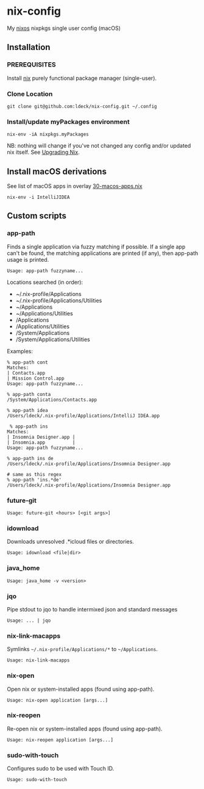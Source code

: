 # nix-config #

My [nixos](https://nixos.org) nixpkgs single user config (macOS)


## Installation ##

### PREREQUISITES ###

Install [nix](https://nixos.org/nix/) purely functional package manager (single-user).

### Clone Location ###

``` shell
git clone git@github.com:ldeck/nix-config.git ~/.config
```

### Install/update myPackages environment ###

``` shell
nix-env -iA nixpkgs.myPackages
```

NB: nothing will change if you've not changed any config and/or updated nix itself. See [Upgrading Nix](https://nixos.org/manual/nix/unstable/installation/upgrading.html).


## Install macOS derivations ##

See list of macOS apps in overlay [30-macos-apps.nix](nixpkgs/overlays/30-macos-apps.nix)

``` shell
nix-env -i IntelliJIDEA
```

## Custom scripts ##

### app-path ###

Finds a single application via fuzzy matching if possible.
If a single app can't be found, the matching applications are printed (if any), then app-path usage is printed.

    Usage: app-path fuzzyname...

Locations searched (in order):
  * ~/.nix-profile/Applications
  * ~/.nix-profile/Applications/Utilities
  * ~/Applications
  * ~/Applications/Utilities
  * /Applications
  * /Applications/Utilities
  * /System/Applications
  * /System/Applications/Utilities

Examples:

    % app-path cont
    Matches:
    | Contacts.app
    | Mission Control.app
    Usage: app-path fuzzyname...

    % app-path conta
    /System/Applications/Contacts.app

    % app-path idea
    /Users/ldeck/.nix-profile/Applications/IntelliJ IDEA.app

     % app-path ins
    Matches:
    | Insomnia Designer.app |
    | Insomnia.app          |
    Usage: app-path fuzzyname...

    % app-path ins de
    /Users/ldeck/.nix-profile/Applications/Insomnia Designer.app

    # same as this regex
    % app-path 'ins.*de'
    /Users/ldeck/.nix-profile/Applications/Insomnia Designer.app


### future-git ###

    Usage: future-git <hours> [<git args>]

### idownload ###

Downloads unresolved .*icloud files or directories.

    Usage: idownload <file|dir>

### java_home ###

    Usage: java_home -v <version>

### jqo ###

Pipe stdout to jqo to handle intermixed json and standard messages

    Usage: ... | jqo

### nix-link-macapps ###

Symlinks `~/.nix-profile/Applications/*` to `~/Applications`.

    Usage: nix-link-macapps

### nix-open ###

Open nix or system-installed apps (found using app-path).

    Usage: nix-open application [args...]

### nix-reopen ###

Re-open nix or system-installed apps (found using app-path).

    Usage: nix-reopen application [args...]

### sudo-with-touch ###

Configures sudo to be used with Touch ID.

    Usage: sudo-with-touch

